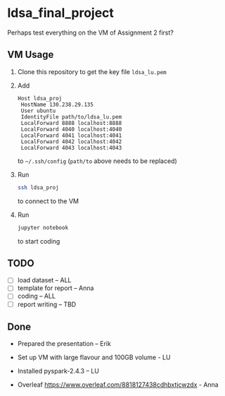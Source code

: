 # ldsa_final_project

Perhaps test everything on the VM of Assignment 2 first?

## VM Usage

1. Clone this repository to get the key file `ldsa_lu.pem` 

2. Add

   ```
   Host ldsa_proj
   	HostName 130.238.29.135
   	User ubuntu
   	IdentityFile path/to/ldsa_lu.pem
   	LocalForward 8888 localhost:8888 
   	LocalForward 4040 localhost:4040
   	LocalForward 4041 localhost:4041
   	LocalForward 4042 localhost:4042
   	LocalForward 4043 localhost:4043
   ```

   to `~/.ssh/config` (`path/to` above needs to be replaced)

3. Run 

   ```bash
   ssh ldsa_proj
   ```

   to connect to the VM

4. Run 

   ```bash
   jupyter notebook
   ```

   to start coding

## TODO

- [ ] load dataset – ALL
- [ ] template for report – Anna
- [ ] coding – ALL
- [ ] report writing – TBD

## Done

- Prepared the presentation – Erik

- Set up VM with large flavour and 100GB volume - LU
- Installed pyspark-2.4.3 – LU
- Overleaf https://www.overleaf.com/8818127438cdhbxtjcwzdx - Anna
